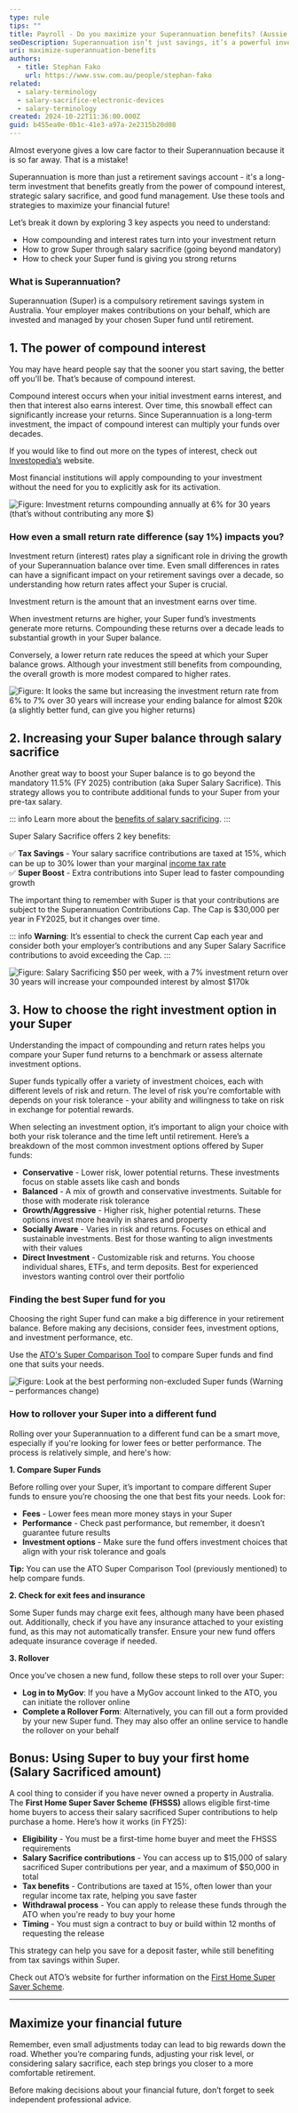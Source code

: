 ```yaml
---
type: rule
tips: ""
title: Payroll - Do you maximize your Superannuation benefits? (Aussie only)
seoDescription: Superannuation isn’t just savings, it’s a powerful investment. Maximize your future wealth with compound interest, strategic contributions, and smart management today!
uri: maximize-superannuation-benefits
authors:
  - title: Stephan Fako
    url: https://www.ssw.com.au/people/stephan-fako
related:
  - salary-terminology
  - salary-sacrifice-electronic-devices
  - salary-terminology
created: 2024-10-22T11:36:00.000Z
guid: b455ea0e-0b1c-41e3-a97a-2e2315b20d08
---
```

Almost everyone gives a low care factor to their Superannuation because it is so far away. That is a mistake!

Superannuation is more than just a retirement savings account - it's a long-term investment that benefits greatly from the power of compound interest, strategic salary sacrifice, and good fund management. Use these tools and strategies to maximize your financial future!

<!--endintro-->

Let’s break it down by exploring 3 key aspects you need to understand:  

* How compounding and interest rates turn into your investment return 
* How to grow Super through salary sacrifice (going beyond mandatory) 
* How to check your Super fund is giving you strong returns

### What is Superannuation?

Superannuation (Super) is a compulsory retirement savings system in Australia. Your employer makes contributions on your behalf, which are invested and managed by your chosen Super fund until retirement.

## 1. The power of compound interest

You may have heard people say that the sooner you start saving, the better off you'll be. That’s because of compound interest.

Compound interest occurs when your initial investment earns interest, and then that interest also earns interest. Over time, this snowball effect can significantly increase your returns. Since Superannuation is a long-term investment, the impact of compound interest can multiply your funds over decades.

If you would like to find out more on the types of interest, check out [Investopedia’s](https://www.investopedia.com/articles/investing/020614/learn-simple-and-compound-interest.asp) website.

Most financial institutions will apply compounding to your investment without the need for you to explicitly ask for its activation.

![Figure: Investment returns compounding annually at 6% for 30 years (that’s without contributing any more $)](coumpound-interest-1.jpg)

### How even a small return rate difference (say 1%) impacts you?

Investment return (interest) rates play a significant role in driving the growth of your Superannuation balance over time. Even small differences in rates can have a significant impact on your retirement savings over a decade, so understanding how return rates affect your Super is crucial.

Investment return is the amount that an investment earns over time.

When investment returns are higher, your Super fund’s investments generate more returns. Compounding these returns over a decade leads to substantial growth in your Super balance.

Conversely, a lower return rate reduces the speed at which your Super balance grows. Although your investment still benefits from compounding, the overall growth is more modest compared to higher rates.

![Figure: It looks the same but increasing the investment return rate from 6% to 7% over 30 years will increase your ending balance for almost $20k (a slightly better fund, can give you higher returns)](coumpound-interest-2.jpg)

## 2. Increasing your Super balance through salary sacrifice

Another great way to boost your Super balance is to go beyond the mandatory 11.5% (FY 2025) contribution (aka Super Salary Sacrifice). This strategy allows you to contribute additional funds to your Super from your pre-tax salary.

::: info
Learn more about the [benefits of salary sacrificing](/salary-sacrifice-electronic-devices).
:::

Super Salary Sacrifice offers 2 key benefits:

✅ **Tax Savings** - Your salary sacrifice contributions are taxed at 15%, which can be up to 30% lower than your marginal [income tax rate](https://www.ato.gov.au/tax-rates-and-codes/tax-rates-australian-residents)\
✅ **Super Boost** - Extra contributions into Super lead to faster compounding growth

The important thing to remember with Super is that your contributions are subject to the Superannuation Contributions Cap. The Cap is $30,000 per year in FY2025, but it changes over time.

::: info
**Warning**: It’s essential to check the current Cap each year and consider both your employer’s contributions and any Super Salary Sacrifice contributions to avoid exceeding the Cap.
:::

![Figure: Salary Sacrificing $50 per week, with a 7% investment return over 30 years will increase your compounded interest by almost $170k](coumpound-interest-3.jpg)

## 3. How to choose the right investment option in your Super

Understanding the impact of compounding and return rates helps you compare your Super fund returns to a benchmark or assess alternate investment options.

Super funds typically offer a variety of investment choices, each with different levels of risk and return. The level of risk you're comfortable with depends on your risk tolerance - your ability and willingness to take on risk in exchange for potential rewards.

When selecting an investment option, it’s important to align your choice with both your risk tolerance and the time left until retirement. Here’s a breakdown of the most common investment options offered by Super funds:

* **Conservative** - Lower risk, lower potential returns. These investments focus on stable assets like cash and bonds
* **Balanced** - A mix of growth and conservative investments. Suitable for those with moderate risk tolerance
* **Growth/Aggressive** - Higher risk, higher potential returns. These options invest more heavily in shares and property
* **Socially Aware** - Varies in risk and returns. Focuses on ethical and sustainable investments. Best for those wanting to align investments with their values
* **Direct Investment** - Customizable risk and returns. You choose individual shares, ETFs, and term deposits. Best for experienced investors wanting control over their portfolio

### Finding the best Super fund for you

Choosing the right Super fund can make a big difference in your retirement balance. Before making any decisions, consider fees, investment options, and investment performance, etc.  

Use the [ATO's Super Comparison Tool](https://www.ato.gov.au/calculators-and-tools/super-yoursuper-comparison-tool) to compare Super funds and find one that suits your needs.

![Figure: Look at the best performing non-excluded Super funds (Warning – performances change)](ato-comparison-tool.jpg)

### How to rollover your Super into a different fund

Rolling over your Superannuation to a different fund can be a smart move, especially if you're looking for lower fees or better performance. The process is relatively simple, and here's how:

**1. Compare Super Funds**

Before rolling over your Super, it’s important to compare different Super funds to ensure you’re choosing the one that best fits your needs. Look for:

* **Fees** - Lower fees mean more money stays in your Super
* **Performance** - Check past performance, but remember, it doesn’t guarantee future results
* **Investment options** - Make sure the fund offers investment choices that align with your risk tolerance and goals

**Tip:** You can use the ATO Super Comparison Tool (previously mentioned) to help compare funds.

**2. Check for exit fees and insurance**

Some Super funds may charge exit fees, although many have been phased out. Additionally, check if you have any insurance attached to your existing fund, as this may not automatically transfer. Ensure your new fund offers adequate insurance coverage if needed.

**3. Rollover**

Once you’ve chosen a new fund, follow these steps to roll over your Super:

* **Log in to MyGov**: If you have a MyGov account linked to the ATO, you can initiate the rollover online
* **Complete a Rollover Form**: Alternatively, you can fill out a form provided by your new Super fund. They may also offer an online service to handle the rollover on your behalf

## Bonus: Using Super to buy your first home (Salary Sacrificed amount)

A cool thing to consider if you have never owned a property in Australia. The **First Home Super Saver Scheme (FHSSS)** allows eligible first-time home buyers to access their salary sacrificed Super contributions to help purchase a home. Here’s how it works (in FY25):

* **Eligibility** - You must be a first-time home buyer and meet the FHSSS requirements
* **Salary Sacrifice contributions** - You can access up to $15,000 of salary sacrificed Super contributions per year, and a maximum of $50,000 in total
* **Tax benefits** - Contributions are taxed at 15%, often lower than your regular income tax rate, helping you save faster
* **Withdrawal process** - You can apply to release these funds through the ATO when you're ready to buy your home
* **Timing** - You must sign a contract to buy or build within 12 months of requesting the release

This strategy can help you save for a deposit faster, while still benefiting from tax savings within Super.

Check out ATO’s website for further information on the [First Home Super Saver Scheme](https://www.ato.gov.au/individuals-and-families/super-for-individuals-and-families/super/withdrawing-and-using-your-super/early-access-to-super/first-home-super-saver-scheme).

- - -

## Maximize your financial future

Remember, even small adjustments today can lead to big rewards down the road. Whether you’re comparing funds, adjusting your risk level, or considering salary sacrifice, each step brings you closer to a more comfortable retirement.

Before making decisions about your financial future, don’t forget to seek independent professional advice.
